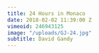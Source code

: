 ```yaml
---
title: 24 Hours in Monaco
date: 2018-02-02 11:39:00 Z
vimeoid: 246943125
image: "/uploads/GJ-24.jpg"
subtitle: David Gandy
---
```


